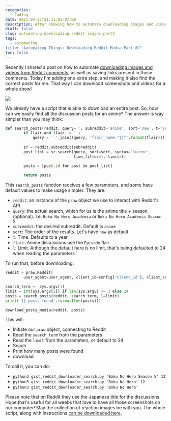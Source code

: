 ```yaml
---
categories:
  - Coding
date: 2021-04-27T21:11:01-07:00
description: After showing how to automate downloading images and videos from Reddit comments, I'm adding one extra step and making it also find the correct posts for me.
draft: false
slug: automating-downloading-reddit-images-part2
tags:
  - automating
title: "Automating Things: Downloading Reddit Media Part #2"
toc: false
---
```


Recently I shared a post on how to automate [downloading images and videos from Reddit comments](/posts/automating-downloading-reddit-images/), as well as saving links present in those comments. Today I'm adding one extra step, and making it also find the correct posts for me. That way I can download screenshots and videos for a whole show!

![](https://i.imgur.com/9u3PBtG.png)

<!--more-->

We already have a script that is able to download an entire post. So, how can we easily find all the discussion posts for an anime? The answer is way simpler than you may think:

```python
def search_posts(reddit, query='', subreddit='anime', sort='new', t='year', flair='Episode', l=None):
        if flair and flair != '':
            query = ' '.join((query, 'flair_name:"{}"'.format(flair)))
        
        sr = reddit.subreddit(subreddit)
        post_list = sr.search(query, sort=sort, syntax='lucene',
                              time_filter=t, limit=l)

        posts = [post.id for post in post_list]
        
        return posts
```

This `search_posts` function receives a few parameters, and some have default values to make usage simpler. They are:

- `reddit`: an instance of the `praw` object we use to interact with Reddit's API
- `query`: the actual search, which for us is the anime title + season (optional). I.e: `Boku No Hero Academia` or `Boku No Hero Academia Season 5`
- `subreddit`: the desired subreddit. Default is `anime`
- `sort`: The order of the results. Let's have `new` as default
- `t`: Time. Defaults to a year
- `flair`: Anime discussions use the `Episode` flair
- `l`: Limit. Although the default here is no limit, that's being defaulted to 24 when reading the parameters
`

To run that, before downloading:
```python
reddit = praw.Reddit(
        user_agent=user_agent, client_id=config["client_id"], client_secret=config["client_secret"])

search_term =  sys.argv[1]
limit = int(sys.argv[2]) if len(sys.argv) >= 3 else 24
posts = search_posts(reddit, search_term, l=limit)
print('{} posts found'.format(len(posts)))

download_posts_media(reddit, posts)
```

This will:

- Initiate our `praw` object, connecting to Reddit
- Read the `search_term` from the parameters
- Read the `limit` from the parameters, or default to 24
- Seach
- Print how many posts were found
- download

To call it, you can do:

- `python3 gist_reddit_downloader_search.py 'Boku No Hero Season 5' 12`
- `python3 gist_reddit_downloader_search.py 'Boku No Hero' 12`
- `python3 gist_reddit_downloader_search.py 'Boku No Hero'`

Please note that on Reddit they use the Japanese title for the discussions. Hope that's useful for all weebs that love to have all those screenshots on our computer! May the collection of reaction images be with you. The whole script, along with instructions [can be downloaded here](https://gist.github.com/thiagomgd/04dddb307b421d5f10986414d018c1ba).
